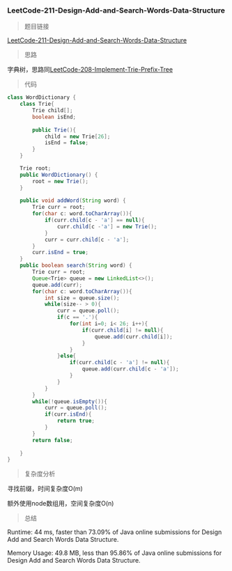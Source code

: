 ### LeetCode-211-Design-Add-and-Search-Words-Data-Structure

> 题目链接

[LeetCode-211-Design-Add-and-Search-Words-Data-Structure](https://leetcode.com/problems/design-add-and-search-words-data-structure/)

> 思路

字典树，思路同[LeetCode-208-Implement-Trie-Prefix-Tree](https://leetcode.com/problems/implement-trie-prefix-tree/)

> 代码

```java
class WordDictionary {
    class Trie{
        Trie child[];
        boolean isEnd;
        
        public Trie(){
            child = new Trie[26];
            isEnd = false;
        }
    }

    Trie root;
    public WordDictionary() {
        root = new Trie();
    }
    
    public void addWord(String word) {
        Trie curr = root;
        for(char c: word.toCharArray()){
            if(curr.child[c - 'a'] == null){
                curr.child[c -'a'] = new Trie();
            }
            curr = curr.child[c - 'a'];
        }
        curr.isEnd = true;
    }
    public boolean search(String word) {
        Trie curr = root;
        Queue<Trie> queue = new LinkedList<>();
        queue.add(curr);
        for(char c: word.toCharArray()){
            int size = queue.size();
            while(size-- > 0){
                curr = queue.poll();
                if(c == '.'){
                    for(int i=0; i< 26; i++){
                        if(curr.child[i] != null){
                            queue.add(curr.child[i]);
                        }
                    }
                }else{
                    if(curr.child[c - 'a'] != null){
                        queue.add(curr.child[c - 'a']);
                    }
                }
            }
        }
        while(!queue.isEmpty()){
            curr = queue.poll();
            if(curr.isEnd){
                return true;
            }
        }
        return false;
        
    }
}
```

> 复杂度分析

寻找前缀，时间复杂度O(m)

额外使用node数组用，空间复杂度O(n)

> 总结

Runtime: 44 ms, faster than 73.09% of Java online submissions for Design Add and Search Words Data Structure.

Memory Usage: 49.8 MB, less than 95.86% of Java online submissions for Design Add and Search Words Data Structure.
